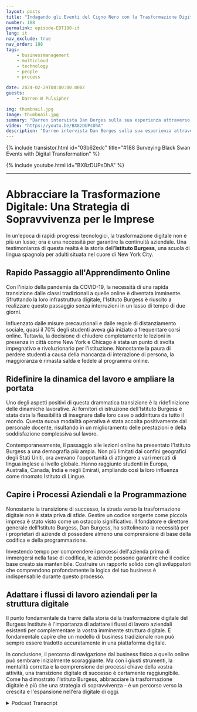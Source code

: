 ```yaml
---
layout: posts
title: "Indagando gli Eventi del Cigno Nero con la Trasformazione Digitale"
number: 188
permalink: episode-EDT188-it
lang: it
nav_exclude: true
nav_order: 188
tags:
    - businessmanagement
    - multicloud
    - technology
    - people
    - process

date: 2024-02-29T08:00:00.000Z
guests:
    - Darren W Pulsipher

img: thumbnail.jpg
image: thumbnail.jpg
summary: "Darren intervista Dan Berges sulla sua esperienza attraverso la pandemia da COVID-19 per trasformare l'Istituto Berges, una scuola di lingua spagnola a New York City. Nonostante le sfide iniziali, il cambiamento ha ridefinito la dinamica del lavoro, ampliato la loro portata globale e messo in evidenza l'importanza di comprendere i processi aziendali e la codifica per un'efficace trasformazione digitale."
video: "https://youtu.be/BX8zDUPsDhA"
description: "Darren intervista Dan Berges sulla sua esperienza attraverso la pandemia da COVID-19 per trasformare l'Istituto Berges, una scuola di lingua spagnola a New York City. Nonostante le sfide iniziali, il cambiamento ha ridefinito la dinamica del lavoro, ampliato la loro portata globale e messo in evidenza l'importanza di comprendere i processi aziendali e la codifica per un'efficace trasformazione digitale."
---
```


<div>
{% include transistor.html id="03b62edc" title="#188 Surveying Black Swan Events with Digital Transformation" %}

{% include youtube.html id="BX8zDUPsDhA" %}
</div>

---

# Abbracciare la Trasformazione Digitale: Una Strategia di Sopravvivenza per le Imprese

In un'epoca di rapidi progressi tecnologici, la trasformazione digitale non è più un lusso; ora è una necessità per garantire la continuità aziendale. Una testimonianza di questa realtà è la storia dell'**Istituto Burgess**, una scuola di lingua spagnola per adulti situata nel cuore di New York City.

## Rapido Passaggio all'Apprendimento Online

Con l'inizio della pandemia da COVID-19, la necessità di una rapida transizione dalle classi tradizionali a quelle online è diventata imminente. Sfruttando la loro infrastruttura digitale, l'Istituto Burgess è riuscito a realizzare questo passaggio senza interruzioni in un lasso di tempo di due giorni.

Influenzato dalle misure precauzionali e dalle regole di distanziamento sociale, quasi il 70% degli studenti aveva già iniziato a frequentare corsi online. Tuttavia, la decisione di chiudere completamente le lezioni in presenza in città come New York e Chicago è stata un punto di svolta impegnativo e rivoluzionario per l'istituzione. Nonostante la paura di perdere studenti a causa della mancanza di interazione di persona, la maggioranza è rimasta salda e fedele al programma online.

## Ridefinire la dinamica del lavoro e ampliare la portata

Uno degli aspetti positivi di questa drammatica transizione è la ridefinizione delle dinamiche lavorative. Ai fornitori di istruzione dell'Istituto Burgess è stata data la flessibilità di insegnare dalle loro case o addirittura da tutto il mondo. Questa nuova modalità operativa è stata accolta positivamente dal personale docente, risultando in un miglioramento delle prestazioni e della soddisfazione complessiva sul lavoro.

Contemporaneamente, il passaggio alle lezioni online ha presentato l'Istituto Burgess a una demografia più ampia. Non più limitati dai confini geografici degli Stati Uniti, ora avevano l'opportunità di attingere a vari mercati di lingua inglese a livello globale. Hanno raggiunto studenti in Europa, Australia, Canada, India e negli Emirati, ampliando così la loro influenza come rinomato Istituto di Lingue.

## Capire i Processi Aziendali e la Programmazione

Nonostante la transizione di successo, la strada verso la trasformazione digitale non è stata priva di sfide. Gestire un codice sorgente come piccola impresa è stato visto come un ostacolo significativo. Il fondatore e direttore generale dell'Istituto Burgess, Dan Burgess, ha sottolineato la necessità per i proprietari di aziende di possedere almeno una comprensione di base della codifica e della programmazione.

Investendo tempo per comprendere i processi dell'azienda prima di immergersi nella fase di codifica, le aziende possono garantire che il codice base creato sia mantenibile. Costruire un rapporto solido con gli sviluppatori che comprendono profondamente la logica del tuo business è indispensabile durante questo processo.

## Adattare i flussi di lavoro aziendali per la struttura digitale

Il punto fondamentale da trarre dalla storia della trasformazione digitale del Burgess Institute è l'importanza di adattare i flussi di lavoro aziendali esistenti per complementare la vostra imminente struttura digitale. È fondamentale capire che un modello di business tradizionale non può sempre essere tradotto accuratamente in una piattaforma digitale.

In conclusione, il percorso di navigazione dal business fisico a quello online può sembrare inizialmente scoraggiante. Ma con i giusti strumenti, la mentalità corretta e la comprensione dei processi chiave della vostra attività, una transizione digitale di successo è certamente raggiungibile. Come ha dimostrato l'Istituto Burgess, abbracciare la trasformazione digitale è più che una strategia di sopravvivenza - è un percorso verso la crescita e l'espansione nell'era digitale di oggi.



<details>
<summary> Podcast Transcript </summary>

<p></p>

</details>
